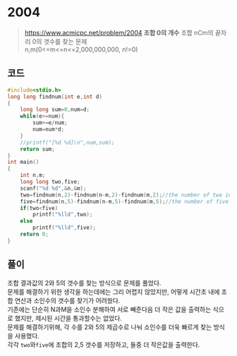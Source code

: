 # 2004
>https://www.acmicpc.net/problem/2004
>**조합 0의 개수**
>조합 nCm의 끝자리 0의 갯수를 찾는 문제<br>
>n,m(0<=m<=n<=2,000,000,000, n!=0)<br>
## 코드
```c
#include<stdio.h>
long long findnum(int e,int d)
{
    long long sum=0,num=d;
    while(e>=num){
        sum+=e/num;
        num=num*d;
    }
    //printf("[%d %d]\n",num,sum);
    return sum;
}
int main()
{
    int n,m;
    long long two,five;
    scanf("%d %d",&n,&m);
    two=findnum(n,2)-findnum(n-m,2)-findnum(m,2);//the number of two in n
    five=findnum(n,5)-findnum(n-m,5)-findnum(m,5);//the number of five i n
    if(two<five)
        printf("%lld",two);
    else
        printf("%lld",five);
    return 0;
}
```
## 풀이
조합 결과값의 2와 5의 갯수를 찾는 방식으로 문제를 풀었다.<br>
문제를 해결하기 위한 생각을 하는데에는 그리 어렵지 않았지만, 어떻게 시간초 내에 조합 연산과 소인수의 갯수를 찾기가 어려웠다.<br>
기존에는 단순히 N과M을 소인수 분해하여 서로 빼준다음 더 작은 값을 출력하는 식으로 했지만, 제시된 시간을 통과할수는 없었다.<br>
문제를 해결하기위해, 각 수를 2와 5의 제곱수로 나눠 소인수를 더욱 빠르게 찾는 방식을 사용했다.<br>
각각 `two`와`five`에 조합의 2,5 갯수를 저장하고, 둘중 더 작은값을 출력한다.<br>